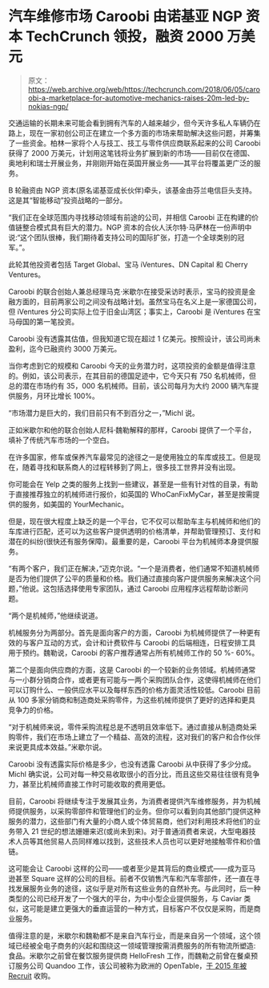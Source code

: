 # 汽车维修市场 Caroobi 由诺基亚 NGP 资本 TechCrunch 领投，融资 2000 万美元

> 原文：<https://web.archive.org/web/https://techcrunch.com/2018/06/05/caroobi-a-marketplace-for-automotive-mechanics-raises-20m-led-by-nokias-ngp/>

交通运输的长期未来可能会看到拥有汽车的人越来越少，但今天许多私人车辆仍在路上，现在一家初创公司正在建立一个多方面的市场来帮助解决这些问题，并筹集了一些资金。柏林一家将个人与技工、技工与零件供应商联系起来的公司 Caroobi 获得了 2000 万美元，计划用这笔钱将业务扩展到新的市场——目前仅在德国、奥地利和瑞士开展业务，并刚刚开始在英国开展业务——其平台将覆盖更广泛的服务。

B 轮融资由 NGP 资本(原名诺基亚成长伙伴)牵头，该基金由芬兰电信巨头支持。这是其“智能移动”投资战略的一部分。

“我们正在全球范围内寻找移动领域有前途的公司，并相信 Caroobi 正在构建的价值链整合模式具有巨大的潜力。NGP 资本的合伙人沃尔特·马萨林在一份声明中说:“这个团队很棒，我们期待着支持公司的国际扩张，打造一个全球类别的冠军。”。

此轮其他投资者包括 Target Global、宝马 iVentures、DN Capital 和 Cherry Ventures。

Caroobi 的联合创始人兼总经理马克·米歇尔在接受采访时表示，宝马的投资是金融方面的，目前两家公司之间没有战略计划。虽然宝马在名义上是一家德国公司，但 iVentures 分公司实际上位于旧金山湾区；事实上，Caroobi 是 iVentures 在宝马母国的第一笔投资。

Caroobi 没有透露其估值，但我知道它现在超过 1 亿美元。按照设计，该公司尚未盈利，迄今已融资约 3000 万美元。

当你考虑到它的规模和 Caroobi 今天的业务潜力时，这项投资的金额是值得注意的。例如，该公司表示，在其目前的德国足迹中，它今天只有 750 名机械师，但总的潜在市场约有 35，000 名机械师。目前，该公司每月为大约 2000 辆汽车提供服务，月环比增长 100%。

“市场潜力是巨大的，我们目前只有不到百分之一，”Michl 说。

正如米歇尔和他的联合创始人尼科·魏勒解释的那样，Caroobi 提供了一个平台，填补了传统汽车市场的一个空白。

在许多国家，修车或保养汽车最常见的途径之一是使用独立的车库或技工。但是现在，随着寻找和联系商人的过程转移到了网上，很多技工世界并没有出现。

你可能会在 Yelp 之类的服务上找到一些建议，甚至是一些有针对性的目录，有助于直接推荐独立的机械师进行报价，如英国的 WhoCanFixMyCar，甚至是按需提供的服务，如美国的 YourMechanic。

但是，现在很大程度上缺乏的是一个平台，它不仅可以帮助车主与机械师和他们的车库进行匹配，还可以为这些客户提供透明的价格清单，并帮助管理预订、支付和潜在的纠纷(很快还有服务保障)。最重要的是，Caroobi 平台为机械师本身提供服务。

“有两个客户，我们正在解决，”迈克尔说。“一个是消费者，他们通常不知道机械师是否为他们提供了公平的质量和价格。我们通过直接向客户提供服务来解决这个问题，”他说。这包括选择使用专家团队，通过 Caroobi 应用程序远程帮助诊断问题。

“两个是机械师，”他继续说道。

机械服务分为两部分。首先是面向客户的方面，Caroobi 为机械师提供了一种更有效的与客户互动的方式，会计和计费软件与 Caroobi 的后端相连，日程安排工具用于预约。魏勒说，Caroobi 的客户推荐通常占所有机械师工作的 50 %- 60%。

第二个是面向供应商的方面，这是 Caroobi 的一个较新的业务领域。机械师通常与一小群分销商合作，或者更有可能与一两个采购团队合作，这使得机械师在他们可以订购什么、一般供应水平以及每样东西的价格方面灵活性较低。Caroobi 目前从 100 多家分销商和制造商处采购零件，为这些机械师提供了更好的选择和更具竞争力的价格。

“对于机械师来说，零件采购流程总是不透明且效率低下。通过直接从制造商处采购零件，我们在市场上建立了一个精益、高效的流程，这对我们的客户和合作伙伴来说更具成本效益。”米歇尔说。

Caroobi 没有透露实际价格是多少，也没有透露 Caroobi 从中获得了多少分成。Michl 确实说，公司对每一种交易收取很小的百分比，而且这些交易往往很有竞争力，甚至比机械师直接工作时可能收取的费用更低。

目前，Caroobi 将继续专注于发展其业务，为消费者提供汽车维修服务，并为机械师提供服务，以采购零部件和管理他们的业务。但你可以看到向其他部门提供这种服务的潜力，这些部门有大量的小商人或个体贸易商，他们对利用技术将他们的业务带入 21 世纪的想法姗姗来迟(或尚未到来)。对于普通消费者来说，大型电器技术人员等其他贸易人员同样难以找到，这些技术人员也可以更好地接触零件和价值链。

这可能会让 Caroobi 这样的公司——或者至少是其背后的商业模式——成为亚马逊甚至 Square 这样的公司的目标。前者不仅销售汽车和汽车零部件，还一直在寻找发展服务业务的途径，这似乎是对所有这些业务的自然补充。与此同时，后一种类型的公司已经开发了一个强大的平台，为中小型企业提供服务，与 Caviar 类似，这可能是建立更强大的垂直运营的一种方式，目标客户不仅仅是采购，而是商业服务。

值得注意的是，米歇尔和魏勒都不是来自汽车行业，而是来自另一个领域，这个领域已经被全电子商务的兴起和围绕这一领域管理按需消费服务的所有物流所塑造:食品。米歇尔之前曾在餐饮服务提供商 HelloFresh 工作，而魏勒之前曾在餐桌预订服务公司 Quandoo 工作，该公司被称为欧洲的 OpenTable，[于 2015 年被 Recruit](https://web.archive.org/web/20221025231958/https://techcrunch.com/2015/03/05/recruit-quandoo/) 收购。